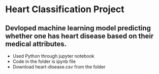 # Heart Classification Project
## Devloped machine learning model predicting whether one has heart disease based on their medical attributes.
* Used Python through jupyter notebook
* Code in the folder is ipynb file
* Download heart-disease.csv from the folder
